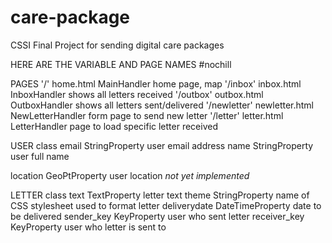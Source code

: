 # care-package
CSSI Final Project for sending digital care packages



HERE ARE THE VARIABLE AND PAGE NAMES #nochill

PAGES
  '/'             home.html               MainHandler               home page, map
  '/inbox'        inbox.html              InboxHandler              shows all letters received
  '/outbox'       outbox.html             OutboxHandler             shows all letters sent/delivered
  '/newletter'    newletter.html          NewLetterHandler          form page to send new letter
  '/letter'       letter.html             LetterHandler             page to load specific letter received



USER class
  email           StringProperty        user email address
  name            StringProperty        user full name

  location        GeoPtProperty         user location         *not yet implemented*


LETTER class
  text            TextProperty          letter text
  theme           StringProperty        name of CSS stylesheet used to format letter
  deliverydate    DateTimeProperty      date to be delivered
  sender_key      KeyProperty           user who sent letter
  receiver_key    KeyProperty           user who letter is sent to
